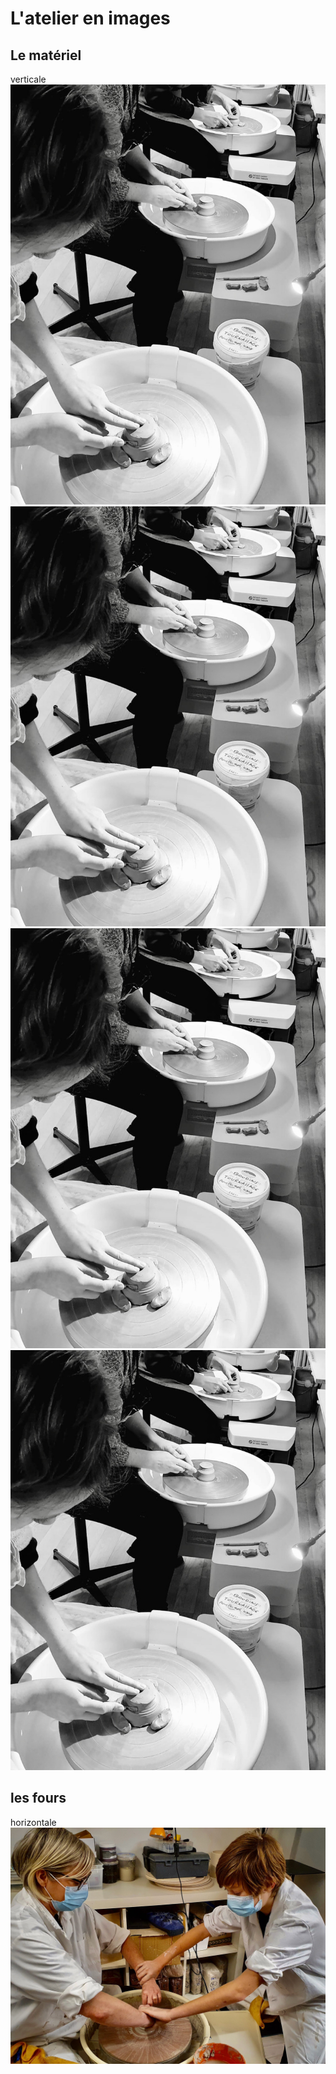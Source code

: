 # L'atelier en images  
## Le matériel  
verticale
<img src="/images/atelier-tournage_fans-de-terre_colombes.jpeg" class="image-galerie-vert">  
<img src="/images/atelier-tournage_fans-de-terre_colombes.jpeg" class="image-galerie-vert">  
<img src="/images/atelier-tournage_fans-de-terre_colombes.jpeg" class="image-galerie-vert">  
<img src="/images/atelier-tournage_fans-de-terre_colombes.jpeg" class="image-galerie-vert">  




## les fours  
horizontale  
<img src="/images/parents-enfants-tournage-stages-poterie-fansdeterre-ceramique-colombes-paris.jpeg" class="image-horiz">
